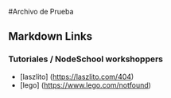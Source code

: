 #Archivo de Prueba

## Markdown Links

### Tutoriales / NodeSchool workshoppers

- [laszlito] (https://laszlito.com/404)
- [lego] (https://www.lego.com/notfound)


